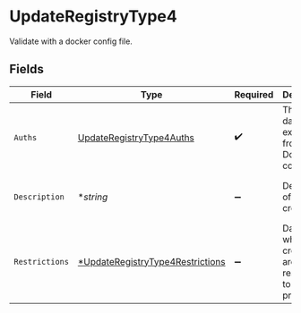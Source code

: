 # UpdateRegistryType4

Validate with a docker config file.


## Fields

| Field                                                                                      | Type                                                                                       | Required                                                                                   | Description                                                                                | Example                                                                                    |
| ------------------------------------------------------------------------------------------ | ------------------------------------------------------------------------------------------ | ------------------------------------------------------------------------------------------ | ------------------------------------------------------------------------------------------ | ------------------------------------------------------------------------------------------ |
| `Auths`                                                                                    | [UpdateRegistryType4Auths](../../models/shared/updateregistrytype4auths.md)                | :heavy_check_mark:                                                                         | The `auths` data extracted from your Docker config file.                                   |                                                                                            |
| `Description`                                                                              | **string*                                                                                  | :heavy_minus_sign:                                                                         | Description of the credentials.                                                            | This is a set of saved credentials.                                                        |
| `Restrictions`                                                                             | [*UpdateRegistryType4Restrictions](../../models/shared/updateregistrytype4restrictions.md) | :heavy_minus_sign:                                                                         | Data about whether the credentials are restricted to certain projects.                     |                                                                                            |